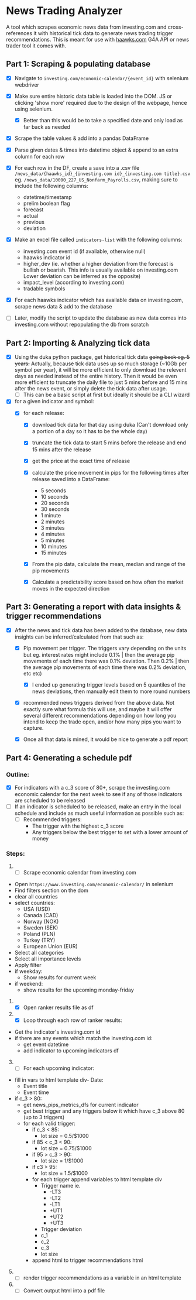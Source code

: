 # News Trading Analyzer

A tool which scrapes economic news data from investing.com and cross-references it with historical tick data to generate news trading trigger recommendations.
This is meant for use with [haawks.com](https://haawks.com) G4A API or news trader tool it comes with.

## Part 1: Scraping & populating database

- [X] Navigate to `investing.com/economic-calendar/{event_id}` with selenium webdriver
- [X] Make sure entire historic data table is loaded into the DOM. JS or clicking 'show more' required due to the design of the webpage, hence using selenium.

  - [X] Better than this would be to take a specified date and only load as far back as needed
- [X] Scrape the table values & add into a pandas DataFrame
- [X] Parse given dates & times into datetime object & append to an extra column for each row
- [X] For each row in the DF, create a save into a .csv file `/news_data/{haawks_id}_{investing.com id}_{investing.com title}.csv` eg. `/news_data/10000_227_US_Nonfarm_Payrolls.csv`, making sure to include the following columns:

  - datetime/timestamp
  - prelim boolean flag
  - forecast
  - actual
  - previous
  - deviation
- [X] Make an excel file called `indicators-list` with the following columns:

  - investing.com event id (if available, otherwise null)
  - haawks indicator id
  - higher_dev (ie. whether a higher deviation from the forecast is bullish or bearish. This info is usually available on investing.com Lower deviation can be inferred as the opposite)
  - impact_level (according to investing.com)
  - tradable symbols
- [X] For each haawks indicator which has available data on investing.com, scrape news data & add to the database
- [ ] Later, modify the script to update the database as new data comes into investing.com without repopulating the db from scratch

## Part 2: Importing & Analyzing tick data

- [X] Using the duka python package, get historical tick data ~~going back eg. 5 years.~~ Actually, because tick data uses up so much storage (~10Gb per symbol per year), it will be more efficient to only download the relevent days as needed instead of the entire history. Then it would be even more efficient to truncate the daily file to just 5 mins before and 15 mins after the news event, or simply delete the tick data after usage.
  - [ ] This can be a basic script at first but ideally it should be a CLI wizard
- [X] for a given indicator and symbol:
  - [X] for each release:

    - [X] download tick data for that day using duka (Can't download only a portion of a day so it has to be the whole day)
    - [X] truncate the tick data to start 5 mins before the release and end 15 mins after the release
    - [X] get the price at the exact time of release
    - [X] calculate the price movement in pips for the following times after release saved into a DataFrame:

      - 5 seconds
      - 10 seconds
      - 20 seconds
      - 30 seconds
      - 1 minute
      - 2 minutes
      - 3 minutes
      - 4 minutes
      - 5 minutes
      - 10 minutes
      - 15 minutes
    - [X] From the pip data, calculate the mean, median and range of the pip movements
    - [X] Calculate a predictability score based on how often the market moves in the expected direction

## Part 3: Generating a report with data insights & trigger recommendations

- [X] After the news and tick data has been added to the database, new data insights can be inferred/calculated from that such as:

  - [X] Pip movement per trigger. The triggers vary depending on the units but eg. interest rates might include 0.1% | then the average pip movements of each time there was 0.1% deviation. Then 0.2% | then the average pip movements of each time there was 0.2% deviation, etc etc)

    - [X] I ended up generating trigger levels based on 5 quantiles of the news deviations, then manually edit them to more round numbers
  - [X] recommended news triggers derived from the above data. Not exactly sure what formula this will use, and maybe it will offer several different recommendations depending on how long you intend to keep the trade open, and/or how many pips you want to capture.
  - [X] Once all that data is mined, it would be nice to generate a pdf report

## Part 4: Generating a schedule pdf

### Outline:

- [X] For indicators with a c_3 score of 80+, scrape the investing.com economic calendar for the next week to see if any of those indicators are scheduled to be released
- [ ] If an indicator is scheduled to be released, make an entry in the local schedule and include as much useful information as possible such as:
  - [ ] Recommended triggers:
    - The trigger with the highest c_3 score
    - Any triggers below the best trigger to set with a lower amount of money

### Steps:

1. - [ ] Scrape economic calendar from investing.com

- Open `https://www.investing.com/economic-calendar/` in selenium
- Find filters section on the dom
- clear all countries
- select countries:
  - USA (USD)
  - Canada (CAD)
  - Norway (NOK)
  - Sweden (SEK)
  - Poland (PLN)
  - Turkey (TRY)
  - European Union (EUR)
- Select all categories
- Select all importance levels
- Apply filter
- if weekday:
  - Show results for current week
- if weekend:
  - show results for the upcoming monday-friday

1. - [X] Open ranker results file as df
2. - [X] Loop through each row of ranker results:

- Get the indicator's investing.com id
- if there are any events which match the investing.com id:
  - get event datetime
  - add indicator to upcoming indicators df

3. - [ ] For each upcoming indicator:

- fill in vars to html template div- Date:
  - Event title
  - Event time
- if c_3 > 80:
  - get news_pips_metrics_dfs for current indicator
  - get best trigger and any triggers below it which have c_3 above 80 (up to 3 triggers)
  - for each valid trigger:
    - if c_3 < 85:
      - lot size = 0.5/$1000
    - if 85 < c_3 < 90:
      - lot size = 0.75/$1000
    - if 95 >  c_3 > 90:
      - lot size = 1/$1000
    - if c3 > 95:
      - lot size = 1.5/$1000
    - for each trigger append variables to html template div
      - Trigger name ie.
        - -LT3
        - -LT2
        - -LT1
        - +UT1
        - +UT2
        - +UT3
      - Trigger deviation
      - c_1
      - c_2
      - c_3
      - lot size
    - append html to trigger recommendations html

5. - [ ] render trigger recommendations as a variable in an html template
6. - [ ] Convert output html into a pdf file
